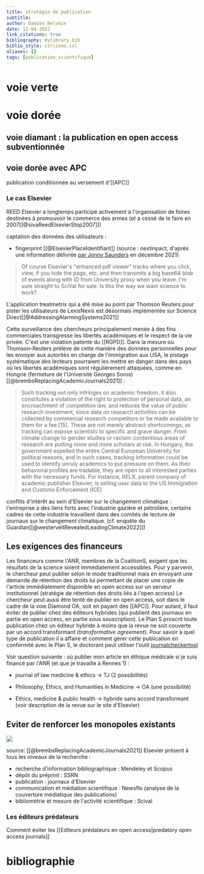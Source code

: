 ```yaml
---
title: stratégie de publication
subtitle:
author: Damien Belvèze
date: 12-04-2022
link_citations: true
bibliography: mylibrary.bib
biblio_style: csl\ieee.csl
aliases: []
tags: [publication_scientifique]
---
```


# voie verte

# voie dorée

## voie diamant : la publication en open access subventionnée



## voie dorée avec APC

publication conditionnée au versement d'[[APC]]

### Le cas Elsevier

REED Elsevier a longtemps participé activement à l'organisation de foires destinées à promouvoir le commerce des armes (et a cessé de le faire en 2007[[@sivaReedElsevierStop2007]])

captation des données des utilisateurs : 
- fingerprint [[@ElsevierPlaceIdentifiant]] (source : nextinpact, d'après une information délivrée [par Jonny Saunders](https://twitter.com/json_dirs/status/1466951017459716096) en décembre 2021)

>Of course Elsevier's "enhanced pdf viewer" tracks where you click, view, if you hide the page, etc. and then transmits a big base64 blob of events along with ID from University proxy when you leave. I'm sure straight to SciVal for sale. Is this the way we want science to work? 

L'application treatmetrix qui a été mise au point par Thomson Reuters pour pister les utilisateurs de LexisNexis est désormais implémentée sur Science Direct[[@AddressingAlarmingSystems2021]]

Cette surveillance des chercheurs principalement menée à des fins commerciales transgresse les libertés académiques et le respect de la vie privée. C'est une violation patente du [[RGPD]]. 
Dans la mesure où Thomson-Reuters prélève de cette manière des données personnelles pour les envoyer aux autorités en charge de l'immigration aux USA, le pistage systématique des lecteurs pourraient les mettre en danger dans des pays où les libertés académiques sont régulièrement attaquées, comme en Hongrie (fermeture de l'Université Georges Soros)[[@brembsReplacingAcademicJournals2021]] : 

>Such tracking not only infringes on academic freedom, it also constitutes a violation of the right to protection of personal data, an encroachment of competition law, and reduces the value of public research investment, since data on research activities can be collected by commercial research competitors or be made available to them for a fee [15]. These are not merely abstract shortcomings, as tracking can expose scientists to specific and grave danger. From climate change to gender studies or racism: contentious areas of research are putting more and more scholars at risk. In Hungary, the government expelled the entire Central European University for political reasons, and in such cases, tracking information could be used to identify unruly academics to put pressure on them. As their behavioral profiles are tradable, they are open to all interested parties with the necessary funds. For instance, RELX, parent company of academic publisher Elsevier, is selling user data to  the US Immigration and Customs Enforcement (ICE)

conflits d'intérêt au sein d'Elsevier sur le changement climatique : l'entreprise a des liens forts avec l'industrie gazière et pétrolière, certains cadres de cette industrie travaillent dans des comités de lecture de journaux sur le changement climatique.
(cf. enquête du Guardian[[@westerveltRevealedLeadingClimate2022]])

## Les exigences des financeurs

Les financeurs comme l'ANR, membres de la CoalitionS, exigent que les résultats de la science soient immédiatement accessibles. 
Pour y parvenir, le chercheur peut publier selon le mode traditionnel mais en envoyant une demande de rétention des droits lui permettant de placer une copie de l'article immédiatement disponible en open access sur un serveur institutionnel (stratégie de rétention des droits liés à l'open access)
Le chercheur peut aussi être tenté de publier en open access, soit dans le cadre de la voie Diamond OA, soit en payant des [[APC]]. 
Pour autant, il faut éviter de publier chez des éditeurs hybrides (qui publient des journaux en partie en open access, en partie sous souscription). 
Le Plan S proscrit toute publication chez un éditeur hybride à moins que la revue ne soit couverte par un accord transformant (*transformative agreement*). 
Pour savoir à quel type de publication il a affaire et comment gérer cette publication en conformité avec le Plan S, le doctorant peut utiliser l'outil [journalcheckertool]([https://journalcheckertool.org](https://journalcheckertool.org/))

Voir question suivante : où publier mon article en éthique médicale si je suis financé par l'ANR (et que je travaille à Rennes 1) : 

- journal of law medicine & ethics -> TJ (2 possibilités)

- Philosophy, Ethics, and Humanities in Medicine -> OA (une possibilité)

- Ethics, medicine & public health -> hybride sans accord transformant (voir description de la revue sur le site d'Elsevier)


## Eviter de renforcer les monopoles existants

![](scientific_workflow.PNG)

source: [[@brembsReplacingAcademicJournals2021]]
Elsevier présent à tous les niveaux de la recherche : 

- recherche d'information bibliographique : Mendeley et Scopus
- dépôt du préprint : SSRN
- publication : journaux d'Elsevier
- communication et médiation scientifique : Newsflo (analyse de la couverture médiatique des publications)
- bibliométrie et mesure de l'activité scientifique : Scival


### Les éditeurs prédateurs

Comment éviter les [[Editeurs prédateurs en open access|predatory open access journals]]







# bibliographie


